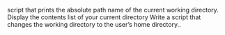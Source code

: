  script that prints the absolute path name of the current working directory.
Display the contents list of your current directory
Write a script that changes the working directory to the user’s home directory..

